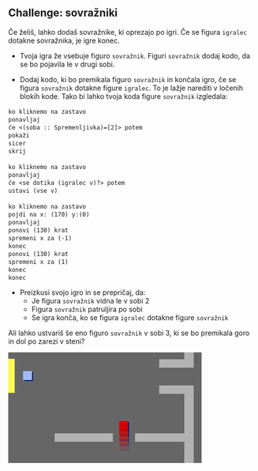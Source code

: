 ## Challenge: sovražniki

Če želiš, lahko dodaš sovražnike, ki oprezajo po igri. Če se figura `igralec` dotakne sovražnika, je igre konec.

+ Tvoja igra že vsebuje figuro `sovražnik`. Figuri `sovražnik` dodaj kodo, da se bo pojavila le v drugi sobi.

+ Dodaj kodo, ki bo premikala figuro `sovražnik` in končala igro, če se figura `sovražnik` dotakne figure `igralec`. To je lažje narediti v ločenih blokih kode. Tako bi lahko tvoja koda figure `sovražnik` izgledala:

```blocks3
ko kliknemo na zastavo
ponavljaj
če <(soba :: Spremenljivka)=[2]> potem
pokaži
sicer
skrij

ko kliknemo na zastavo
ponavljaj
če <se dotika (igralec v)?> potem
ustavi (vse v)

ko kliknemo na zastavo
pojdi na x: (170) y:(0)
ponavljaj
ponovi (130) krat
spremeni x za (-1)
konec
ponovi (130) krat
spremeni x za (1)
konec
konec
```

+ Preizkusi svojo igro in se prepričaj, da: 
    + Je figura `sovražnik` vidna le v sobi 2
    + Figura `sovražnik` patruljira po sobi
    + Se igra konča, ko se figura `igralec` dotakne figure `sovražnik`

Ali lahko ustvariš še eno figuro `sovražnik` v sobi 3, ki se bo premikala goro in dol po zarezi v steni?

![posnetek zaslona](images/world-enemy2.png)